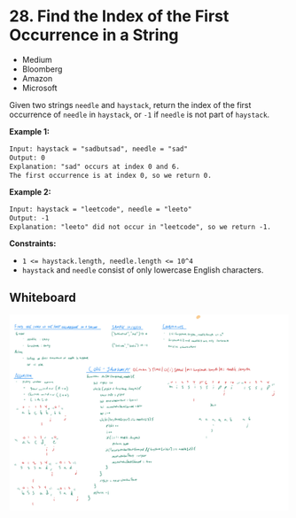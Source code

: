 # 28. Find the Index of the First Occurrence in a String
- Medium
- Bloomberg
- Amazon
- Microsoft

Given two strings `needle` and `haystack`, return the index of the first
occurrence of `needle` in `haystack`, or `-1` if `needle` is not part of
`haystack`.

**Example 1:**
```
Input: haystack = "sadbutsad", needle = "sad"
Output: 0
Explanation: "sad" occurs at index 0 and 6.
The first occurrence is at index 0, so we return 0.
```

**Example 2:**
```
Input: haystack = "leetcode", needle = "leeto"
Output: -1
Explanation: "leeto" did not occur in "leetcode", so we return -1.
```

**Constraints:**
- `1 <= haystack.length, needle.length <= 10^4`
- `haystack` and `needle` consist of only lowercase English characters.

## Whiteboard
![Whiteboard Image][whiteboard-image]

<!-- Refs -->
[whiteboard-image]: whiteboard.jpg
